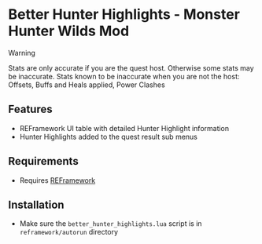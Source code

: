 # Better Hunter Highlights - Monster Hunter Wilds Mod

> [!WARNING]
> Stats are only accurate if you are the quest host. Otherwise some stats may be inaccurate.
> Stats known to be inaccurate when you are not the host: Offsets, Buffs and Heals applied, Power Clashes

## Features
- REFramework UI table with detailed Hunter Highlight information
- Hunter Highlights added to the quest result sub menus

## Requirements
- Requires [REFramework](https://www.nexusmods.com/monsterhunterwilds/mods/93)

## Installation
- Make sure the `better_hunter_highlights.lua` script is in `reframework/autorun` directory

